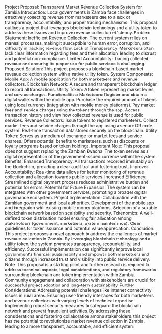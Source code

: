 Project Proposal:
Transparent Market Revenue Collection System for Zambia
Introduction:
Local governments in Zambia face challenges in effectively collecting revenue from marketeers
due to a lack of transparency, accountability, and proper tracing mechanisms. This proposal
outlines a project that leverages blockchain technology and a utility token to address these
issues and improve revenue collection efficiency.
Problem Statement:
Inefficient Revenue Collection: The current system relies on manual processes, making it
susceptible to human error, corruption, and difficulty in tracking revenue flow.
Lack of Transparency: Marketeers often lack clear information regarding fees and their
allocation, leading to distrust and potential non-compliance.
Limited Accountability: Tracing collected revenue and ensuring its proper use for public
services is challenging.
Proposed Solution:
This project proposes a blockchain-based market revenue collection system with a native utility
token.
System Components:
Mobile App: A mobile application for both marketeers and revenue collectors.
Blockchain Network: A secure and transparent blockchain ledger to record all transactions.
Utility Token: A token representing market levies and service charges.
Functionalities:
Marketeers:
Register and obtain a digital wallet within the mobile app.
Purchase the required amount of tokens using local currency (integration with mobile money
platforms).
Pay market fees and service charges using the tokens through the app.
Access transaction history and view how collected revenue is used for public services.
Revenue Collectors:
Issue tokens to registered marketeers.
Collect market fees and service charges through the app using a secure QR code system.
Real-time transaction data stored securely on the blockchain.
Utility Token:
Serves as a medium of exchange for market fees and service charges.
Offers potential benefits to marketeers, such as discounts or loyalty programs based on token
holdings.
Important Note: This proposal does not suggest replacing the Zambian Kwacha. The token
serves as a digital representation of the government-issued currency within the system.
Benefits:
Enhanced Transparency: All transactions recorded immutably on the blockchain, providing a
clear audit trail and fostering trust.
Improved Accountability: Real-time data allows for better monitoring of revenue collection and
allocation towards public services.
Increased Efficiency: Streamlined digital payment process reduces administrative burden and
potential for errors.
Potential for Future Expansion: The system can be integrated with other government
services, promoting a broader digital governance ecosystem.
Project Implementation:
Collaboration with the Zambian government and local authorities.
Development of the mobile app and integration with existing mobile money platforms.
Selection of a suitable blockchain network based on scalability and security.
Tokenomics:
A well-defined token distribution model ensuring fair allocation among stakeholders
(government, marketeers, system maintenance).
Clear guidelines for token issuance and potential value appreciation.
Conclusion:
This project proposes a novel approach to address the challenges of market revenue collection
in Zambia. By leveraging blockchain technology and a utility token, the system promotes
transparency, accountability, and efficiency. Successful implementation can significantly improve
local government's financial sustainability and empower both marketeers and citizens through
increased trust and visibility into public service delivery.
Note:
This proposal is a starting point and further research is required to address technical aspects,
legal considerations, and regulatory frameworks surrounding blockchain and token
implementation within Zambia.
Community engagement and collaboration with stakeholders are crucial for successful project
adoption and long-term sustainability.
Further Considerations:
Addressing potential challenges like internet connectivity issues in rural areas.
Ensuring user-friendly interfaces for both marketeers and revenue collectors with varying levels
of technical expertise.
Implementing robust security measures to safeguard the blockchain network and prevent
fraudulent activities.
By addressing these considerations and fostering collaboration among stakeholders, this project
has the potential to revolutionize market revenue collection in Zambia, leading to a more
transparent, accountable, and efficient system
